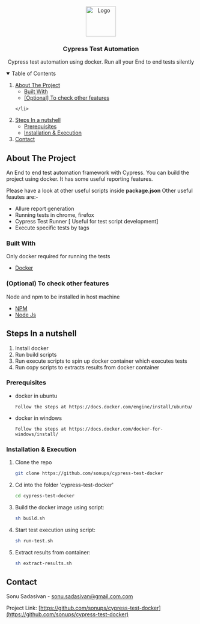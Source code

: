 <!--
*** Thanks for checking out the Best-README-Template. If you have a suggestion
*** that would make this better, please fork the repo and create a pull request
*** or simply open an issue with the tag "enhancement".
*** Thanks again! Now go create something AMAZING! :D
-->



<!-- PROJECT SHIELDS -->
<!--
*** I'm using markdown "reference style" links for readability.
*** Reference links are enclosed in brackets [ ] instead of parentheses ( ).
*** See the bottom of this document for the declaration of the reference variables
*** for contributors-url, forks-url, etc. This is an optional, concise syntax you may use.
*** https://www.markdownguide.org/basic-syntax/#reference-style-links
-->


<!-- PROJECT LOGO -->
<br />
<p align="center">
  <a href="https://github.com/othneildrew/Best-README-Template">
    <img src="images/logo.png" alt="Logo" width="80" height="80">
  </a>
  <h3 align="center">Cypress Test Automation</h3>
  <p align="center">
    Cypress test automation using docker. Run all your End to end tests silently 

</p>



<!-- TABLE OF CONTENTS -->
<details open="open">
  <summary>Table of Contents</summary>
  <ol>
    <li>
      <a href="#about-the-project">About The Project</a>
      <ul>
        <li><a href="#built-with">Built With</a></li>
      </ul>
        <ul>
        <li><a href="#optional-to-check-other-features">[Optional] To check other features</a></li>
      </ul>
      
    </li>
  <li>
      <a href="#steps-in-a-nutshell">Steps In a nutshell</a>
      <ul>
        <li><a href="#prerequisites">Prerequisites</a></li>
        <li><a href="#installation--execution">Installation & Execution</a></li>
      </ul>
    </li>
    <li><a href="#contact">Contact</a></li>
  </ol>
</details>



<!-- ABOUT THE PROJECT -->
## About The Project


An End to end test automation framework with Cypress. You can build the project using docker. It has some useful reporting features.

Please have a look at other useful scripts inside  **package.json**
Other useful feautes are:-
 - Allure report generation
 - Running tests in chrome, firefox 
 - Cypress Test Runner [ Useful for test script development]
 - Execute specific tests by tags 

### Built With

Only docker required for running the tests
* [Docker](https://www.docker.com/)

### (Optional) To check other features
Node and npm to be installed in host machine

* [NPM](https://www.npmjs.com/)
* [Node Js](https://nodejs.org/en/)




<!-- GETTING STARTED -->
## Steps In a nutshell

1. Install docker 
2. Run build scripts 
3. Run execute scripts to spin up docker container which executes tests
4. Run copy scripts to extracts results from docker container

### Prerequisites

* docker in ubuntu 
  ```
  Follow the steps at https://docs.docker.com/engine/install/ubuntu/
  ```

* docker in windows  
  ```
  Follow the steps at https://docs.docker.com/docker-for-windows/install/
  ```

### Installation & Execution

1. Clone the repo
   ```sh
   git clone https://github.com/sonups/cypress-test-docker
   ```
2. Cd into the folder 'cypress-test-docker'
   ```sh
   cd cypress-test-docker
   ```
3. Build the docker image using script:
   ```sh
   sh build.sh
   ```
4. Start test execution using script:
   ```sh
   sh run-test.sh
   ```   
5. Extract results from container:
   ```sh
   sh extract-results.sh
   ```   
   

<!-- CONTACT -->
## Contact

Sonu Sadasivan - sonu.sadasivan@gmail.com.com

Project Link: [https://github.com/sonups/cypress-test-docker](https://github.com/sonups/cypress-test-docker)

